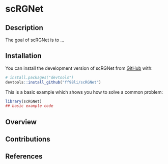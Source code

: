 
<!-- README.md is generated from README.Rmd. Please edit that file -->

# scRGNet

## Description

<!-- badges: start -->
<!-- badges: end -->

The goal of scRGNet is to …

## Installation

You can install the development version of scRGNet from
[GitHub](https://github.com/) with:

``` r
# install.packages("devtools")
devtools::install_github("ff98li/scRGNet")
```

This is a basic example which shows you how to solve a common problem:

``` r
library(scRGNet)
## basic example code
```

## Overview

## Contributions

## References
